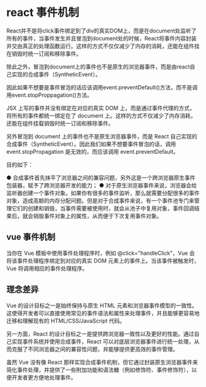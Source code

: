 # react 事件机制

React并不是将click事件绑定到了div的真实DOM上，而是在document处监听了所有的事件，当事件发生并且冒泡到document处的时候，React将事件内容封装并交由真正的处理函数运行。这样的方式不仅仅减少了内存的消耗，还能在组件挂在销毁时统一订阅和移除事件。

除此之外，冒泡到document上的事件也不是原生的浏览器事件，而是由react自己实现的合成事件（SyntheticEvent）。

因此如果不想要是事件冒泡的话应该调用event.preventDefault()方法，而不是调用event.stopProppagation()方法。 

JSX 上写的事件并没有绑定在对应的真实 DOM 上，而是通过事件代理的方式，将所有的事件都统一绑定在了 document 上。这样的方式不仅减少了内存消耗，还能在组件挂载销毁时统一订阅和移除事件。

另外冒泡到 document 上的事件也不是原生浏览器事件，而是 React 自己实现的合成事件（SyntheticEvent）。因此我们如果不想要事件冒泡的话，调用 event.stopPropagation 是无效的，而应该调用 event.preventDefault。

目的如下：

● 合成事件首先抹平了浏览器之间的兼容问题，另外这是一个跨浏览器原生事件包装器，赋予了跨浏览器开发的能力；
● 对于原生浏览器事件来说，浏览器会给监听器创建一个事件对象。如果你有很多的事件监听，那么就需要分配很多的事件对象，造成高额的内存分配问题。但是对于合成事件来说，有一个事件池专门来管理它们的创建和销毁，当事件需要被使用时，就会从池子中复用对象，事件回调结束后，就会销毁事件对象上的属性，从而便于下次复用事件对象。

## vue 事件机制

当你在 Vue 模板中使用事件处理程序时，例如 @click="handleClick"，Vue 会将该事件处理程序绑定到对应的真实 DOM 元素上的事件上。当该事件被触发时，Vue 将调用相应的事件处理程序。

## 理念差异

Vue 的设计目标之一是始终保持与原生 HTML 元素和浏览器事件模型的一致性。这使得开发者可以直接使用常见的事件语法和属性来处理事件，并且能够更容易地迁移和理解现有的 HTML/CSS/JavaScript 代码。

另一方面，React 的设计目标之一是提供跨浏览器一致性以及更好的性能。通过自己实现事件系统并使用合成事件，React 可以对底层浏览器事件进行统一处理，从而克服了不同浏览器之间的兼容性问题，并能够提供更高效的事件管理。

虽然 Vue 没有像 React 那样实现合成事件机制，但它通过封装原生浏览器事件来简化事件处理，并提供了一些附加功能和语法糖（例如修饰符、事件修饰符），以便开发者更方便地处理事件。